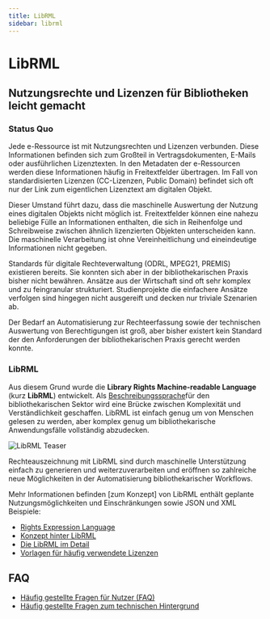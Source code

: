 ```yaml
---
title: LibRML
sidebar: librml
---
```

# LibRML
## Nutzungsrechte und Lizenzen für Bibliotheken leicht gemacht

### Status Quo

Jede e-Ressource ist mit Nutzungsrechten und Lizenzen verbunden. Diese Informationen befinden sich zum Großteil in Vertragsdokumenten, E-Mails oder ausführlichen  Lizenztexten. In den Metadaten der e-Ressourcen werden diese Informationen häufig in Freitextfelder übertragen. Im Fall von standardisierten Lizenzen (CC-Lizenzen, Public Domain) befindet sich oft nur der Link zum eigentlichen Lizenztext am digitalen Objekt.

Dieser Umstand führt dazu, dass die maschinelle Auswertung der Nutzung eines digitalen Objekts nicht möglich ist. Freitextfelder können eine nahezu beliebige Fülle an Informationen enthalten, die sich in Reihenfolge und Schreibweise zwischen ähnlich lizenzierten Objekten unterscheiden kann. Die maschinelle Verarbeitung ist ohne Vereinheitlichung und eineindeutige Informationen nicht gegeben.

Standards für digitale Rechteverwaltung (ODRL, MPEG21, PREMIS) existieren bereits. Sie konnten sich aber in der bibliothekarischen Praxis bisher nicht bewähren. Ansätze aus der Wirtschaft sind oft sehr komplex und zu feingranular strukturiert. Studienprojekte die einfachere Ansätze verfolgen sind hingegen nicht ausgereift und decken nur triviale Szenarien ab.

Der Bedarf an Automatisierung zur Rechteerfassung sowie der technischen Auswertung von Berechtigungen ist groß, aber bisher existert kein Standard der den Anforderungen der bibliothekarischen Praxis gerecht werden konnte.

### LibRML

Aus diesem Grund wurde die **Library Rights Machine-readable Language** (kurz **LibRML**) entwickelt. Als [Beschreibungssprache](rel.markdown)für den bibliothekarischen Sektor wird eine Brücke zwischen Komplexität und Verständlichkeit geschaffen. LibRML ist einfach genug um von Menschen gelesen zu werden, aber komplex genug um bibliothekarische Anwendungsfälle vollständig abzudecken.

<img src="{{site.baseurl}}/assets/images/librml1.png" alt="LibRML Teaser" class="center">

Rechteauszeichnung mit LibRML sind durch maschinelle Unterstützung einfach zu generieren und weiterzuverarbeiten und eröffnen so zahlreiche neue Möglichkeiten in der Automatisierung bibliothekarischer Workflows.

Mehr Informationen befinden [zum Konzept] von LibRML enthält geplante Nutzungsmöglichkeiten und Einschränkungen sowie JSON und XML Beispiele:

- [Rights Expression Language](rel.markdown)
- [Konzept hinter LibRML](schema/concept.markdown)
- [Die LibRML im Detail](detail.markdown)
- [Vorlagen für häufig verwendete Lizenzen](tmpl/templates.markdown)

## FAQ

- [Häufig gestellte Fragen für Nutzer (FAQ)](allgfaq.markdown)
- [Häufig gestellte Fragen zum technischen Hintergrund](techfaq.markdown)
